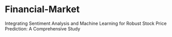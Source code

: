 # Financial-Market
Integrating Sentiment Analysis and  Machine Learning for Robust Stock  Price Prediction: A Comprehensive  Study
